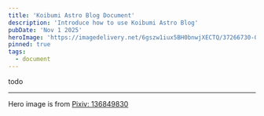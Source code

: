 ```yaml
---
title: 'Koibumi Astro Blog Document'
description: 'Introduce how to use Koibumi Astro Blog'
pubDate: 'Nov 1 2025'
heroImage: 'https://imagedelivery.net/6gszw1iux5BH0bnwjXECTQ/37266730-00ff-4239-bfc8-cc5eaf8b3900/public'
pinned: true
tags:
  - document
---
```


todo

---

Hero image is from [Pixiv: 136849830](https://www.pixiv.net/artworks/136849830)